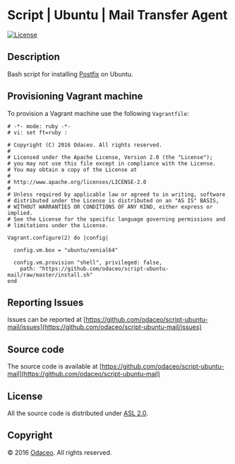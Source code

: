 # Script | Ubuntu | Mail Transfer Agent

[![License](https://img.shields.io/github/license/odaceo/script-ubuntu-mail.svg)](LICENSE)

## Description

Bash script for installing [Postfix](http://www.postfix.org) on Ubuntu.

## Provisioning Vagrant machine

To provision a Vagrant machine use the following ``Vagrantfile``:

``` shell
# -*- mode: ruby -*-
# vi: set ft=ruby :

# Copyright (C) 2016 Odaceo. All rights reserved.
#
# Licensed under the Apache License, Version 2.0 (the "License");
# you may not use this file except in compliance with the License.
# You may obtain a copy of the License at
#
# http://www.apache.org/licenses/LICENSE-2.0
#
# Unless required by applicable law or agreed to in writing, software
# distributed under the License is distributed on an "AS IS" BASIS,
# WITHOUT WARRANTIES OR CONDITIONS OF ANY KIND, either express or implied.
# See the License for the specific language governing permissions and
# limitations under the License.

Vagrant.configure(2) do |config|

  config.vm.box = "ubuntu/xenial64"
  
  config.vm.provision "shell", privileged: false, 
    path: "https://github.com/odaceo/script-ubuntu-mail/raw/master/install.sh"
end
```

## Reporting Issues

Issues can be reported at [https://github.com/odaceo/script-ubuntu-mail/issues](https://github.com/odaceo/script-ubuntu-mail/issues)

## Source code

The source code is available at [https://github.com/odaceo/script-ubuntu-mail](https://github.com/odaceo/script-ubuntu-mail)

## License

All the source code is distributed under [ASL 2.0](LICENSE).

## Copyright

© 2016 [Odaceo](http://odaceo.ch). All rights reserved.